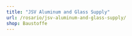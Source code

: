 ```yaml
---
title: "JSV Aluminum and Glass Supply"
url: /rosario/jsv-aluminum-and-glass-supply/
shop: Baustoffe
---
```

